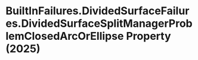 # BuiltInFailures.DividedSurfaceFailures.DividedSurfaceSplitManagerProblemClosedArcOrEllipse Property (2025)

﻿